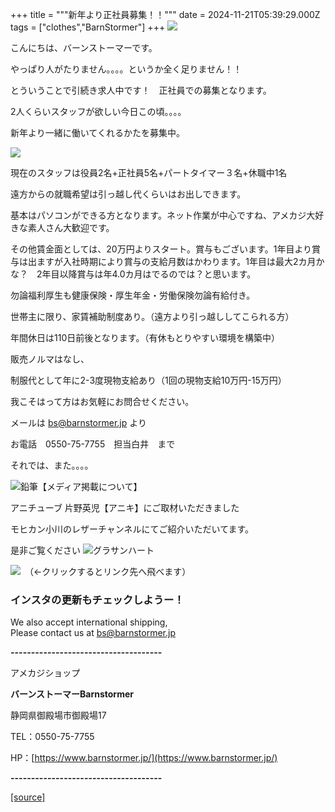 +++
title = """新年より正社員募集！！"""
date = 2024-11-21T05:39:29.000Z
tags = ["clothes","BarnStormer"]
+++
[![](https://stat.ameba.jp/user_images/20231023/16/barnstormer-go/b2/03/p/o0420015015354743273.png)](https://ameblo.jp/barnstormer-go/entry-12825670498.html)

こんにちは、バーンストーマーです。

やっぱり人がたりません。。。。というか全く足りません！！

とういうことで引続き求人中です！　正社員での募集となります。

2人くらいスタッフが欲しい今日この頃。。。。

新年より一緒に働いてくれるかたを募集中。

[![](https://stat.ameba.jp/user_images/20230827/16/barnstormer-go/a0/9d/p/o0243020715330533131.png?caw=800)](https://ameblo.jp/barnstormer-go/image-12817961014-15330533131.html)

現在のスタッフは役員2名+正社員5名+パートタイマー３名+休職中1名

遠方からの就職希望は引っ越し代くらいはお出しできます。

基本はパソコンができる方となります。ネット作業が中心ですね、アメカジ大好きな素人さん大歓迎です。

その他賃金面としては、20万円よりスタート。賞与もございます。1年目より賞与は出ますが入社時期により賞与の支給月数はかわります。1年目は最大2カ月かな？　2年目以降賞与は年4.0カ月はでるのでは？と思います。

勿論福利厚生も健康保険・厚生年金・労働保険勿論有給付き。

世帯主に限り、家賃補助制度あり。（遠方より引っ越ししてこられる方）

年間休日は110日前後となります。（有休もとりやすい環境を構築中）

販売ノルマはなし、

制服代として年に2-3度現物支給あり（1回の現物支給10万円-15万円）

我こそはって方はお気軽にお問合せください。

メールは bs@barnstormer.jp より

お電話　0550-75-7755　担当白井　まで

それでは、また。。。。

![鉛筆](https://stat100.ameba.jp/blog/ucs/img/char/char3/519.png)【メディア掲載について】

アニチューブ 片野英児【アニキ】にご取材いただきました

モヒカン小川のレザーチャンネルにてご紹介いただいてます。

是非ご覧ください ![グラサンハート](https://stat100.ameba.jp/blog/ucs/img/char/char3/148.png)

[![](https://stat.ameba.jp/user_images/20230412/16/barnstormer-go/6a/23/p/o0108010815269242493.png)](https://www.instagram.com/barnstormer_daily/)　（←クリックするとリンク先へ飛べます）

### インスタの更新もチェックしようー！

We also accept international shipping,  
Please contact us at bs@barnstormer.jp

**\-------------------------------------**

アメカジショップ

**バーンストーマーBarnstormer**

静岡県御殿場市御殿場17

TEL：0550-75-7755

HP：[https://www.barnstormer.jp/](https://www.barnstormer.jp/)

**\-------------------------------------**

[[source]](https://ameblo.jp/barnstormer-go/entry-12875831371.html)
